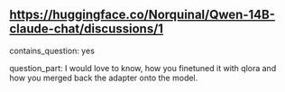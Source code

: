 ## https://huggingface.co/Norquinal/Qwen-14B-claude-chat/discussions/1

contains_question: yes

question_part: I would love to know, how you finetuned it with qlora and how you merged back the adapter onto the model.